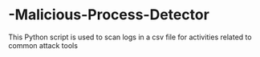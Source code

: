 # -Malicious-Process-Detector
This Python script is used to scan logs in a csv file for activities related to common attack tools
